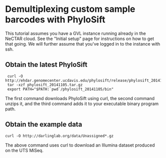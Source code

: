 # Demultiplexing custom sample barcodes with PhyloSift

This tutorial assumes you have a GVL instance running already in the NeCTAR cloud.
See the "Initial setup" page for instructions on how to get that going.
We will further assume that you've logged in to the instance with ssh.

## Obtain the latest PhyloSift

     curl -O http://ehdar.genomecenter.ucdavis.edu/phylosift/release/phylosift_20141105.tar.gz
     tar -xzf phylosift_20141105.tar.gz
     export PATH="$PATH:`pwd`/phylosift_20141105/bin"

The first command downloads PhyloSift using curl, the second command unzips it, and the third command adds it to your executable binary program path.

## Obtain the example data
    
    curl -O http://darlinglab.org/data/Unassigned*.gz

The above command uses curl to download an Illumina dataset produced on the UTS MiSeq.


